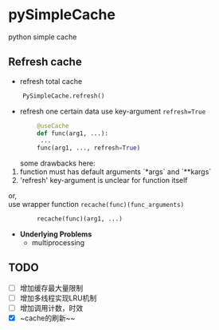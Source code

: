 # pySimpleCache
python simple cache 

## Refresh cache
* refresh total cache
```python
    PySimpleCache.refresh()	
```
* refresh one certain data
use key-argument `refresh=True`
```python
		@useCache		
		def func(arg1, ...): 		
		 ...		
		func(arg1, ..., refresh=True)		
```
<ol>some drawbacks here: 
	<li>function must has default arguments `*args` and `**kargs`</li>
	<li>'refresh' key-argument is unclear for function itself</li>
</ol>

or, <br/> 
use wrapper function `recache(func)(func_arguments)`
```python
		recache(func)(arg1, ...)		
```
* **Underlying Problems**
	* multiprocessing
    
## TODO
- [ ] 增加缓存最大量限制
- [ ] 增加多线程实现LRU机制
- [ ] 增加调用计数，时效
- [x] ~cache的刷新~~

